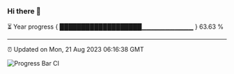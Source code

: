 ### Hi there 👋

⏳ Year progress { ███████████████████▁▁▁▁▁▁▁▁▁▁▁ } 63.63 %

---

⏰ Updated on Mon, 21 Aug 2023 06:16:38 GMT

![Progress Bar CI](https://github.com/liununu/liununu/workflows/Progress%20Bar%20CI/badge.svg)
